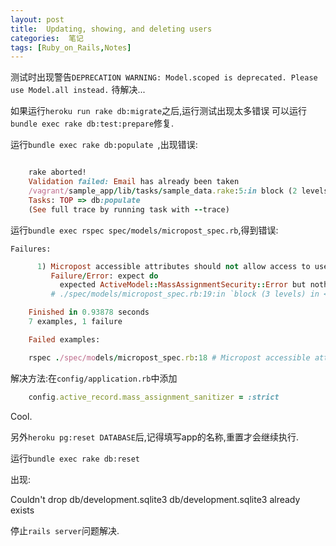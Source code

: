 ```yaml
---
layout: post
title:  Updating, showing, and deleting users
categories:  笔记
tags: [Ruby_on_Rails,Notes]
---
```


测试时出现警告`DEPRECATION WARNING: Model.scoped is deprecated. Please use Model.all instead.`
待解决...

如果运行`heroku run rake db:migrate`之后,运行测试出现太多错误
可以运行`bundle exec rake db:test:prepare`修复.

运行`bundle exec rake db:populate `,出现错误:

```ruby

	rake aborted!
	Validation failed: Email has already been taken
	/vagrant/sample_app/lib/tasks/sample_data.rake:5:in block (2 levels) in <top (required)>
	Tasks: TOP => db:populate
	(See full trace by running task with --trace)
```


运行`bundle exec rspec spec/models/micropost_spec.rb`,得到错误:

	Failures:
```ruby
	  1) Micropost accessible attributes should not allow access to user_id
	     Failure/Error: expect do
	       expected ActiveModel::MassAssignmentSecurity::Error but nothing was raised
	     # ./spec/models/micropost_spec.rb:19:in `block (3 levels) in <top (required)>'

	Finished in 0.93878 seconds
	7 examples, 1 failure

	Failed examples:

	rspec ./spec/models/micropost_spec.rb:18 # Micropost accessible attributes should not allow access to user_id
```

解决方法:在`config/application.rb`中添加

```ruby
	config.active_record.mass_assignment_sanitizer = :strict 
```
Cool.

另外`heroku pg:reset DATABASE`后,记得填写app的名称,重置才会继续执行.

运行`bundle exec rake db:reset`

出现:


Couldn't drop db/development.sqlite3
db/development.sqlite3 already exists

停止`rails server`问题解决.



